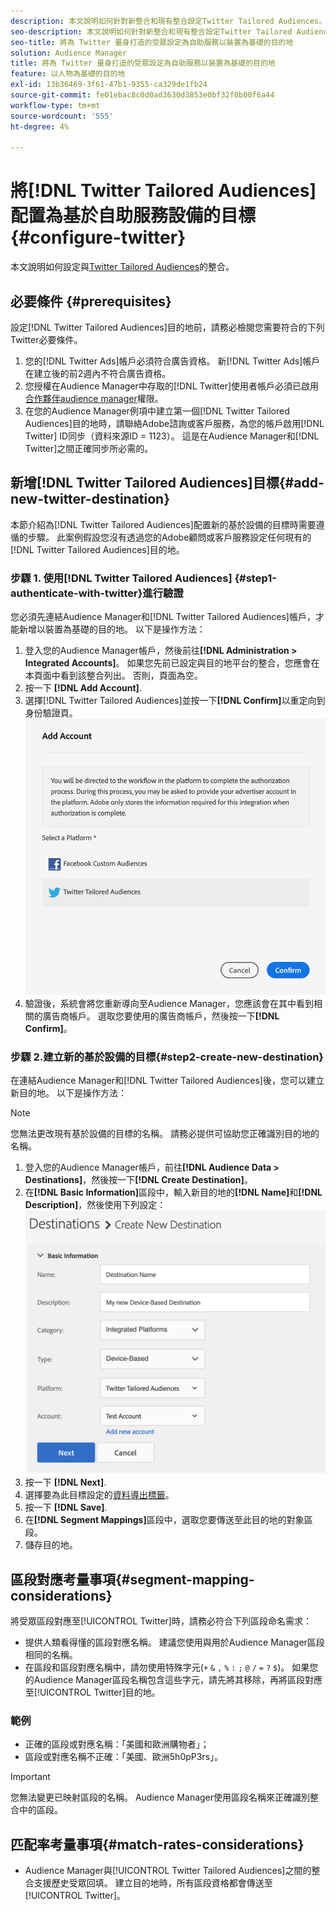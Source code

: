 ```yaml
---
description: 本文說明如何針對新整合和現有整合設定Twitter Tailored Audiences。
seo-description: 本文說明如何針對新整合和現有整合設定Twitter Tailored Audiences。
seo-title: 將為 Twitter 量身打造的受眾設定為自助服務以裝置為基礎的目的地
solution: Audience Manager
title: 將為 Twitter 量身打造的受眾設定為自助服務以裝置為基礎的目的地
feature: 以人物為基礎的目的地
exl-id: 13b36469-3f61-47b1-9355-ca329de1fb24
source-git-commit: fe01ebac8c0d0ad3630d3853e0bf32f0b00f6a44
workflow-type: tm+mt
source-wordcount: '555'
ht-degree: 4%

---
```


# 將[!DNL Twitter Tailored Audiences]配置為基於自助服務設備的目標{#configure-twitter}

本文說明如何設定與[Twitter Tailored Audiences](https://business.twitter.com/en/targeting/tailored-audiences.html)的整合。

## 必要條件 {#prerequisites}

設定[!DNL Twitter Tailored Audiences]目的地前，請務必檢閱您需要符合的下列Twitter必要條件。

1. 您的[!DNL Twitter Ads]帳戶必須符合廣告資格。 新[!DNL Twitter Ads]帳戶在建立後的前2週內不符合廣告資格。
2. 您授權在Audience Manager中存取的[!DNL Twitter]使用者帳戶必須已啟用[合作夥伴audience manager](https://business.twitter.com/en/help/troubleshooting/multi-user-login-faq.html#accesslevels)權限。
3. 在您的Audience Manager例項中建立第一個[!DNL Twitter Tailored Audiences]目的地時，請聯絡Adobe諮詢或客戶服務，為您的帳戶啟用[!DNL Twitter] ID同步（資料來源ID = 1123）。 這是在Audience Manager和[!DNL Twitter]之間正確同步所必需的。

## 新增[!DNL Twitter Tailored Audiences]目標{#add-new-twitter-destination}

本節介紹為[!DNL Twitter Tailored Audiences]配置新的基於設備的目標時需要遵循的步驟。 此案例假設您沒有透過您的Adobe顧問或客戶服務設定任何現有的[!DNL Twitter Tailored Audiences]目的地。

### 步驟 1. 使用[!DNL Twitter Tailored Audiences] {#step1-authenticate-with-twitter}進行驗證

您必須先連結Audience Manager和[!DNL Twitter Tailored Audiences]帳戶，才能新增以裝置為基礎的目的地。 以下是操作方法：

1. 登入您的Audience Manager帳戶，然後前往&#x200B;**[!DNL Administration > Integrated Accounts]**。 如果您先前已設定與目的地平台的整合，您應會在本頁面中看到該整合列出。 否則，頁面為空。
1. 按一下 **[!DNL Add Account]**.
1. 選擇[!DNL Twitter Tailored Audiences]並按一下&#x200B;**[!DNL Confirm]**&#x200B;以重定向到身份驗證頁。                     ![整合平台](assets/dbd-integrated-platforms.png)
1. 驗證後，系統會將您重新導向至Audience Manager，您應該會在其中看到相關的廣告商帳戶。 選取您要使用的廣告商帳戶，然後按一下&#x200B;**[!DNL Confirm]**。

### 步驟 2.建立新的基於設備的目標{#step2-create-new-destination}

在連結Audience Manager和[!DNL Twitter Tailored Audiences]後，您可以建立新目的地。 以下是操作方法：

>[!NOTE]
>
>您無法更改現有基於設備的目標的名稱。 請務必提供可協助您正確識別目的地的名稱。

1. 登入您的Audience Manager帳戶，前往&#x200B;**[!DNL Audience Data > Destinations]**，然後按一下&#x200B;**[!DNL Create Destination]**。
1. 在&#x200B;**[!DNL Basic Information]**&#x200B;區段中，輸入新目的地的&#x200B;**[!DNL Name]**&#x200B;和&#x200B;**[!DNL Description]**，然後使用下列設定：![setup](assets/dbd-new-basic.png)
1. 按一下 **[!DNL Next]**.
1. 選擇要為此目標設定的[資料導出標籤](/help/using/features/data-export-controls.md#controls-labels)。
1. 按一下 **[!DNL Save]**.
1. 在&#x200B;**[!DNL Segment Mappings]**&#x200B;區段中，選取您要傳送至此目的地的對象區段。
1. 儲存目的地。

## 區段對應考量事項{#segment-mapping-considerations}

將受眾區段對應至[!UICONTROL Twitter]時，請務必符合下列區段命名需求：

* 提供人類看得懂的區段對應名稱。 建議您使用與用於Audience Manager區段相同的名稱。
* 在區段和區段對應名稱中，請勿使用特殊字元(`+` `&` `,` `%` `:` `;` `@` `/` `=` `?` `$`)。 如果您的Audience Manager區段名稱包含這些字元，請先將其移除，再將區段對應至[!UICONTROL Twitter]目的地。

### 範例

* 正確的區段或對應名稱：「美國和歐洲購物者」；
* 區段或對應名稱不正確：「美國、歐洲5h0pP3rs」。

>[!IMPORTANT]
>
>您無法變更已映射區段的名稱。 Audience Manager使用區段名稱來正確識別整合中的區段。

## 匹配率考量事項{#match-rates-considerations}

* Audience Manager與[!UICONTROL Twitter Tailored Audiences]之間的整合支援歷史受眾回填。 建立目的地時，所有區段資格都會傳送至[!UICONTROL Twitter]。
